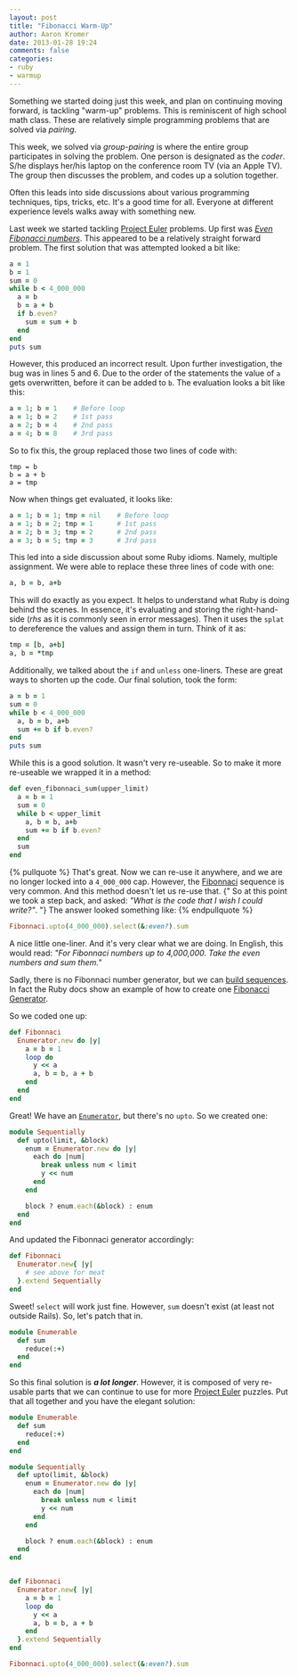 ```yaml
---
layout: post
title: "Fibonacci Warm-Up"
author: Aaron Kromer
date: 2013-01-28 19:24
comments: false
categories:
- ruby
- warmup
---
```

Something we started doing just this week, and plan on continuing moving
forward, is tackling "warm-up" problems. This is reminiscent of high school math
class. These are relatively simple programming problems that are solved via
_pairing_.

This week, we solved via _group-pairing_ is where the entire group participates
in solving the problem.  One person is designated as the _coder_. S/he displays
her/his laptop on the conference room TV (via an Apple TV). The group then
discusses the problem, and codes up a solution together.

Often this leads into side discussions about various programming techniques,
tips, tricks, etc. It's a good time for all. Everyone at different experience
levels walks away with something new.

Last week we started tackling [Project Euler](http://projecteuler.net/)
problems. Up first was [_Even Fibonacci numbers_](http://projecteuler.net/problem=2).
This appeared to be a relatively straight forward problem. The first solution
that was attempted looked a bit like:

```ruby
a = 1
b = 1
sum = 0
while b < 4_000_000
  a = b
  b = a + b
  if b.even?
    sum = sum + b
  end
end
puts sum
```

However, this produced an incorrect result. Upon further investigation, the bug
was in lines 5 and 6. Due to the order of the statements the value of `a` gets
overwritten, before it can be added to `b`. The evaluation looks a bit like
this:

```ruby
a = 1; b = 1    # Before loop
a = 1; b = 2    # 1st pass
a = 2; b = 4    # 2nd pass
a = 4; b = 8    # 3rd pass
```

So to fix this, the group replaced those two lines of code with:

```
tmp = b
b = a + b
a = tmp
```

Now when things get evaluated, it looks like:

```ruby
a = 1; b = 1; tmp = nil    # Before loop
a = 1; b = 2; tmp = 1      # 1st pass
a = 2; b = 3; tmp = 2      # 2nd pass
a = 3; b = 5; tmp = 3      # 3rd pass
```

This led into a side discussion about some Ruby idioms. Namely, multiple
assignment. We were able to replace these three lines of code with one:

```ruby
a, b = b, a+b
```

This will do exactly as you expect. It helps to understand what Ruby is doing
behind the scenes. In essence, it's evaluating and storing the right-hand-side
(_rhs_ as it is commonly seen in error messages). Then it uses the `splat` to
dereference the values and assign them in turn. Think of it as:

```ruby
tmp = [b, a+b]
a, b = *tmp
```

Additionally, we talked about the `if` and `unless` one-liners. These are great
ways to shorten up the code. Our final solution, took the form:

```ruby
a = b = 1
sum = 0
while b < 4_000_000
  a, b = b, a+b
  sum += b if b.even?
end
puts sum
```

While this is a good solution. It wasn't very re-useable. So to make it more
re-useable we wrapped it in a method:

```ruby
def even_fibonnaci_sum(upper_limit)
  a = b = 1
  sum = 0
  while b < upper_limit
    a, b = b, a+b
    sum += b if b.even?
  end
  sum
end
```

{% pullquote %}
That's great. Now we can re-use it anywhere, and we are no longer locked into a
`4_000_000` cap. However, the
[Fibonnaci](http://en.wikipedia.org/wiki/Fibonacci_number) sequence is very
common. And this method doesn't let us re-use that. {" So at this point we took
a step back, and asked: _"What is the code that I wish I could write?"_. "} The
answer looked something like:
{% endpullquote %}

```ruby
Fibonnaci.upto(4_000_000).select(&:even?).sum
```

A nice little one-liner. And it's very clear what we are doing. In English,
this would read: _"For Fibonnaci numbers up to 4,000,000. Take the even numbers
and sum them."_

Sadly, there is no Fibonnaci number generator, but we can
[build sequences](http://www.dev.gd/20130114-building-sequences-with-enumerator.html).
In fact the Ruby docs show an example of how to create one
[Fibonacci Generator](http://ruby-doc.org/core-1.9.3/Enumerator.html#method-c-new).

So we coded one up:

```ruby
def Fibonnaci
  Enumerator.new do |y|
    a = b = 1
    loop do
      y << a
      a, b = b, a + b
    end
  end
end
```

Great! We have an [`Enumerator`](http://ruby-doc.org/core-1.9.3/Enumerator.html),
but there's no `upto`. So we created one:

```ruby
module Sequentially
  def upto(limit, &block)
    enum = Enumerator.new do |y|
      each do |num|
        break unless num < limit
        y << num
      end
    end

    block ? enum.each(&block) : enum
  end
end
```

And updated the Fibonnaci generator accordingly:

```ruby
def Fibonnaci
  Enumerator.new{ |y|
    # see above for meat
  }.extend Sequentially
end
```

Sweet! `select` will work just fine. However, `sum` doesn't exist (at least not
outside Rails). So, let's patch that in.

```ruby
module Enumerable
  def sum
    reduce(:+)
  end
end
```

So this final solution is **_a lot longer_**. However, it is composed of very
re-usable parts that we can continue to use for more
[Project Euler](http://projecteuler.net/) puzzles. Put that all together and
you have the elegant solution:

```ruby
module Enumerable
  def sum
    reduce(:+)
  end
end

module Sequentially
  def upto(limit, &block)
    enum = Enumerator.new do |y|
      each do |num|
        break unless num < limit
        y << num
      end
    end

    block ? enum.each(&block) : enum
  end
end


def Fibonnaci
  Enumerator.new{ |y|
    a = b = 1
    loop do
      y << a
      a, b = b, a + b
    end
  }.extend Sequentially
end

Fibonnaci.upto(4_000_000).select(&:even?).sum
```
